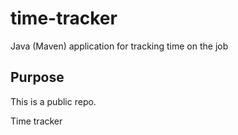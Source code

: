 # time-tracker
Java (Maven) application for tracking time on the job

## Purpose
This is a public repo.

Time tracker
